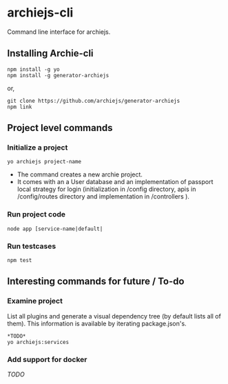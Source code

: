 # archiejs-cli

Command line interface for archiejs.


## Installing Archie-cli

```
npm install -g yo
npm install -g generator-archiejs
```

or,

```
git clone https://github.com/archiejs/generator-archiejs
npm link
```

## Project level commands


### Initialize a project

```
yo archiejs project-name
```

* The command creates a new archie project. 
* It comes with an a User database and an implementation of passport local strategy for login (initialization in /config directory, apis in /config/routes directory and implementation in /controllers ).


### Run project code

```
node app [service-name|default|
```

### Run testcases

```
npm test
```

## Interesting commands for future / To-do


### Examine project

List all plugins and generate a visual dependency tree (by default lists all of them). This information is available by iterating package.json's.

```
*TODO*
yo archiejs:services
```

### Add support for docker

*TODO*
